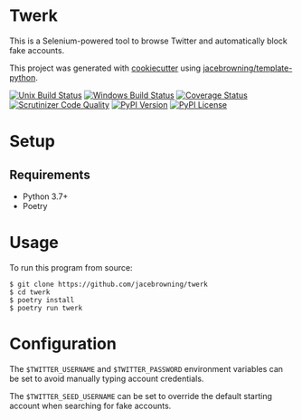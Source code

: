 # Twerk

This is a Selenium-powered tool to browse Twitter and automatically block fake accounts.

This project was generated with [cookiecutter](https://github.com/audreyr/cookiecutter) using [jacebrowning/template-python](https://github.com/jacebrowning/template-python).

[![Unix Build Status](https://img.shields.io/travis/jacebrowning/twerk/master.svg?label=unix)](https://travis-ci.org/jacebrowning/twerk)
[![Windows Build Status](https://img.shields.io/appveyor/ci/jacebrowning/twerk/master.svg?label=window)](https://ci.appveyor.com/project/jacebrowning/twerk)
[![Coverage Status](https://img.shields.io/coveralls/jacebrowning/twerk/master.svg)](https://coveralls.io/r/jacebrowning/twerk)
[![Scrutinizer Code Quality](https://img.shields.io/scrutinizer/g/jacebrowning/twerk.svg)](https://scrutinizer-ci.com/g/jacebrowning/twerk/?branch=master)
[![PyPI Version](https://img.shields.io/pypi/v/twerk.svg)](https://pypi.org/project/twerk)
[![PyPI License](https://img.shields.io/pypi/l/twerk.svg)](https://pypi.org/project/twerk)

# Setup

## Requirements

* Python 3.7+
* Poetry

# Usage

To run this program from source:

```text
$ git clone https://github.com/jacebrowning/twerk
$ cd twerk
$ poetry install
$ poetry run twerk
```

# Configuration

The `$TWITTER_USERNAME` and `$TWITTER_PASSWORD` environment variables can be set to avoid manually typing account credentials.

The `$TWITTER_SEED_USERNAME` can be set to override the default starting account when searching for fake accounts.
